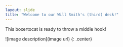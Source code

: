 ```yaml
---
layout: slide
title: "Welcome to our Will Smith's (third) deck!"
---
```


This boxertocat is ready to throw a middle hook!

![image description](image url)
{: .center}